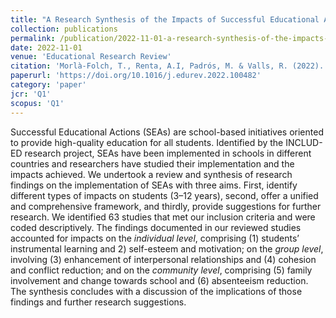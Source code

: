```yaml
---
title: "A Research Synthesis of the Impacts of Successful Educational Actions on Student Outcome"
collection: publications
permalink: /publication/2022-11-01-a-research-synthesis-of-the-impacts-of-successful-educational-actions
date: 2022-11-01
venue: 'Educational Research Review'
citation: 'Morlà-Folch, T., Renta, A.I, Padrós, M. & Valls, R. (2022). A research synthesis of the impacts of successful educational actions on student outcome. Educational Research Review.'
paperurl: 'https://doi.org/10.1016/j.edurev.2022.100482'
category: 'paper'
jcr: 'Q1'
scopus: 'Q1'
---
```


Successful Educational Actions (SEAs) are school-based initiatives oriented to provide high-quality education for all students. Identified by the INCLUD-ED research project, SEAs have been implemented in schools in different countries and researchers have studied their implementation and the impacts achieved. We undertook a review and synthesis of research findings on the implementation of SEAs with three aims. First, identify different types of impacts on students (3–12 years), second, offer a unified and comprehensive framework, and thirdly, provide suggestions for further research. We identified 63 studies that met our inclusion criteria and were coded descriptively. The findings documented in our reviewed studies accounted for impacts on the *individual level*, comprising (1) students’ instrumental learning and 2) self-esteem and motivation; on the *group level*, involving (3) enhancement of interpersonal relationships and (4) cohesion and conflict reduction; and on the *community level*, comprising (5) family involvement and change towards school and (6) absenteeism reduction. The synthesis concludes with a discussion of the implications of those findings and further research suggestions.
